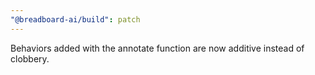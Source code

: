```yaml
---
"@breadboard-ai/build": patch
---
```


Behaviors added with the annotate function are now additive instead of clobbery.
